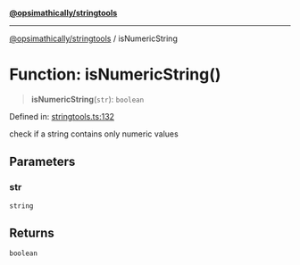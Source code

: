 [**@opsimathically/stringtools**](../README.md)

***

[@opsimathically/stringtools](../README.md) / isNumericString

# Function: isNumericString()

> **isNumericString**(`str`): `boolean`

Defined in: [stringtools.ts:132](https://github.com/opsimathically/stringtools/blob/5714d320fcdf7327680edd07bd6d383b6db26812/src/stringtools.ts#L132)

check if a string contains only numeric values

## Parameters

### str

`string`

## Returns

`boolean`
